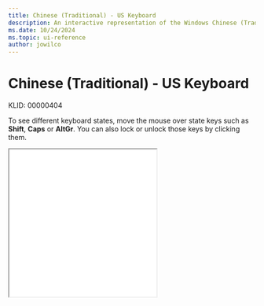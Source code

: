 ```yaml
---
title: Chinese (Traditional) - US Keyboard
description: An interactive representation of the Windows Chinese (Traditional) - US keyboard. To see different keyboard states, click or move the mouse over the state keys.
ms.date: 10/24/2024
ms.topic: ui-reference
author: jowilco
---
```


# Chinese (Traditional) - US Keyboard

KLID: 00000404

To see different keyboard states, move the mouse over state keys such as **Shift**, **Caps** or **AltGr**. You can also lock or unlock those keys by clicking them.

<iframe src="kbdus_4.html" height="300"></iframe>
